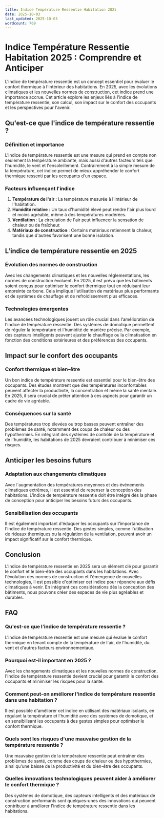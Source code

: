 ```yaml
---
title: Indice Température Ressentie Habitation 2025
date: 2025-10-03
last_updated: 2025-10-03
wordcount: 769
---
```


# Indice Température Ressentie Habitation 2025 : Comprendre et Anticiper

L'indice de température ressentie est un concept essentiel pour évaluer le confort thermique à l'intérieur des habitations. En 2025, avec les évolutions climatiques et les nouvelles normes de construction, cet indice prend une importance accrue. Cet article explore les enjeux liés à l'indice de température ressentie, son calcul, son impact sur le confort des occupants et les perspectives pour l'avenir.

## Qu'est-ce que l'indice de température ressentie ?

### Définition et importance

L'indice de température ressentie est une mesure qui prend en compte non seulement la température ambiante, mais aussi d'autres facteurs tels que l'humidité, le vent et l'ensoleillement. Contrairement à la simple mesure de la température, cet indice permet de mieux appréhender le confort thermique ressenti par les occupants d'un espace.

### Facteurs influençant l'indice

1. **Température de l'air** : La température mesurée à l'intérieur de l'habitation.
2. **Humidité relative** : Un taux d'humidité élevé peut rendre l'air plus lourd et moins agréable, même à des températures modérées.
3. **Ventilation** : La circulation de l'air peut influencer la sensation de chaleur ou de fraîcheur.
4. **Matériaux de construction** : Certains matériaux retiennent la chaleur, tandis que d'autres favorisent une bonne isolation.

## L'indice de température ressentie en 2025

### Évolution des normes de construction

Avec les changements climatiques et les nouvelles réglementations, les normes de construction évoluent. En 2025, il est prévu que les bâtiments soient conçus pour optimiser le confort thermique tout en réduisant leur empreinte carbone. Cela implique l'utilisation de matériaux plus performants et de systèmes de chauffage et de refroidissement plus efficaces.

### Technologies émergentes

Les avancées technologiques jouent un rôle crucial dans l'amélioration de l'indice de température ressentie. Des systèmes de domotique permettent de réguler la température et l'humidité de manière précise. Par exemple, des capteurs intelligents peuvent ajuster le chauffage ou la climatisation en fonction des conditions extérieures et des préférences des occupants.

## Impact sur le confort des occupants

### Confort thermique et bien-être

Un bon indice de température ressentie est essentiel pour le bien-être des occupants. Des études montrent que des températures inconfortables peuvent affecter la productivité, la concentration et même la santé mentale. En 2025, il sera crucial de prêter attention à ces aspects pour garantir un cadre de vie agréable.

### Conséquences sur la santé

Des températures trop élevées ou trop basses peuvent entraîner des problèmes de santé, notamment des coups de chaleur ou des hypothermies. En intégrant des systèmes de contrôle de la température et de l'humidité, les habitations de 2025 devraient contribuer à minimiser ces risques.

## Anticiper les besoins futurs

### Adaptation aux changements climatiques

Avec l'augmentation des températures moyennes et des événements climatiques extrêmes, il est essentiel de repenser la conception des habitations. L'indice de température ressentie doit être intégré dès la phase de conception pour anticiper les besoins futurs des occupants.

### Sensibilisation des occupants

Il est également important d'éduquer les occupants sur l'importance de l'indice de température ressentie. Des gestes simples, comme l'utilisation de rideaux thermiques ou la régulation de la ventilation, peuvent avoir un impact significatif sur le confort thermique.

## Conclusion

L'indice de température ressentie en 2025 sera un élément clé pour garantir le confort et le bien-être des occupants dans les habitations. Avec l'évolution des normes de construction et l'émergence de nouvelles technologies, il est possible d'optimiser cet indice pour répondre aux défis climatiques à venir. En intégrant ces considérations dès la conception des bâtiments, nous pouvons créer des espaces de vie plus agréables et durables.

## FAQ

### Qu'est-ce que l'indice de température ressentie ?

L'indice de température ressentie est une mesure qui évalue le confort thermique en tenant compte de la température de l'air, de l'humidité, du vent et d'autres facteurs environnementaux.

### Pourquoi est-il important en 2025 ?

Avec les changements climatiques et les nouvelles normes de construction, l'indice de température ressentie devient crucial pour garantir le confort des occupants et minimiser les risques pour la santé.

### Comment peut-on améliorer l'indice de température ressentie dans une habitation ?

Il est possible d'améliorer cet indice en utilisant des matériaux isolants, en régulant la température et l'humidité avec des systèmes de domotique, et en sensibilisant les occupants à des gestes simples pour optimiser le confort thermique.

### Quels sont les risques d'une mauvaise gestion de la température ressentie ?

Une mauvaise gestion de la température ressentie peut entraîner des problèmes de santé, comme des coups de chaleur ou des hypothermies, ainsi qu'une baisse de la productivité et du bien-être des occupants.

### Quelles innovations technologiques peuvent aider à améliorer le confort thermique ?

Des systèmes de domotique, des capteurs intelligents et des matériaux de construction performants sont quelques-unes des innovations qui peuvent contribuer à améliorer l'indice de température ressentie dans les habitations.